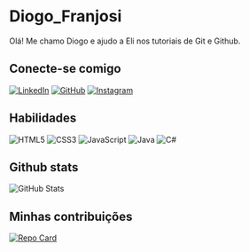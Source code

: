 # Diogo_Franjosi 
Olá! Me chamo Diogo e ajudo a Eli nos tutoriais de Git e Github.

## Conecte-se comigo
[![LinkedIn](https://img.shields.io/badge/LinkedIn-0077B5?style=for-the-badge&logo=linkedin&logoColor=white)](https://www.linkedin.com/in/diogofranjosi/) 
[![GitHub](https://img.shields.io/badge/GitHub-100000?style=for-the-badge&logo=github&logoColor=white)](https://github.com/DiogoFranjosi)
[![Instagram](https://img.shields.io/badge/-Instagram-%23E4405F?style=for-the-badge&logo=instagram&logoColor=white)](https://www.instagram.com/_diogofranjosi/)

## Habilidades
![HTML5](https://img.shields.io/badge/HTML5-E34F26?style=for-the-badge&logo=html5&logoColor=white) 
![CSS3](https://img.shields.io/badge/CSS3-1572B6?style=for-the-badge&logo=css3&logoColor=white)
![JavaScript](https://img.shields.io/badge/JavaScript-F7DF1E?style=for-the-badge&logo=javascript&logoColor=black)
![Java](https://img.shields.io/badge/java-%23ED8B00.svg?style=for-the-badge&logo=openjdk&logoColor=white)
![C#](https://img.shields.io/badge/C%23-239120?style=for-the-badge&logo=c-sharp&logoColor=white)

## Github stats
![GitHub Stats](https://github-readme-stats.vercel.app/api?username=Diogo&theme=transparent&bg_color=000&border_color=30A3DC&show_icons=true&icon_color=30A3DC&title_color=30A3DC&text_color=FFF&hide_title=true&hide=stars)

## Minhas contribuições
[![Repo Card](https://github-readme-stats.vercel.app/api/pin/?username=DiogoFranjosi&repo=dio-lab-open-source&bg_color=000&border_color=30A3DC&show_icons=true&icon_color=30A3DC&title_color=30A3DC&text_color=FFF)](https://github.com/DiogoFranjosi/dio-lab-open-source)
